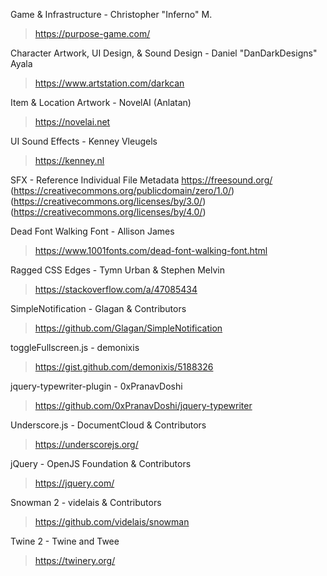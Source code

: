 Game & Infrastructure - Christopher "Inferno" M.
> https://purpose-game.com/

Character Artwork, UI Design, & Sound Design - Daniel "DanDarkDesigns" Ayala
> https://www.artstation.com/darkcan

Item & Location Artwork - NovelAI (Anlatan)
> https://novelai.net

UI Sound Effects - Kenney Vleugels
> https://kenney.nl

SFX - Reference Individual File Metadata
https://freesound.org/
(https://creativecommons.org/publicdomain/zero/1.0/)
(https://creativecommons.org/licenses/by/3.0/)
(https://creativecommons.org/licenses/by/4.0/)

Dead Font Walking Font - Allison James
> https://www.1001fonts.com/dead-font-walking-font.html

Ragged CSS Edges - Tymn Urban & Stephen Melvin
> https://stackoverflow.com/a/47085434

SimpleNotification - Glagan & Contributors
> https://github.com/Glagan/SimpleNotification

toggleFullscreen.js - demonixis
> https://gist.github.com/demonixis/5188326

jquery-typewriter-plugin - 0xPranavDoshi
> https://github.com/0xPranavDoshi/jquery-typewriter

Underscore.js - DocumentCloud & Contributors
> https://underscorejs.org/

jQuery - OpenJS Foundation & Contributors
> https://jquery.com/

Snowman 2 - videlais & Contributors
> https://github.com/videlais/snowman

Twine 2 - Twine and Twee
> https://twinery.org/